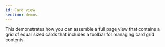 ```yaml
---
id: Card view
section: demos
---
```


This demonstrates how you can assemble a full page view that contains a grid of equal sized cards that includes a toolbar for managing card grid contents.
